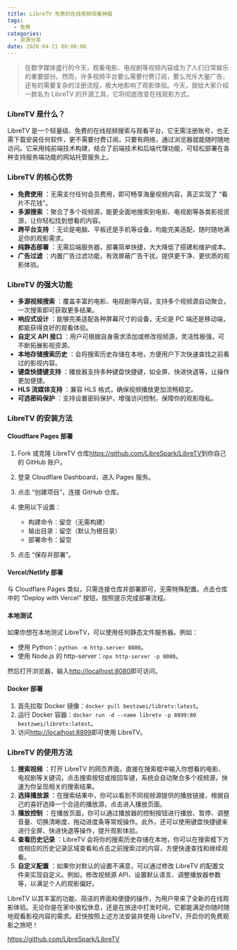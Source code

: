 ```yaml
---
title: LibreTV 免费的在线视频观看神器
tags:
  - 免费
categories:
  - 资源分享
date: 2026-04-21 00:00:00
---
```


> 在数字媒体盛行的今天，观看电影、电视剧等视频内容成为了人们日常娱乐的重要部分。然而，许多视频平台要么需要付费订阅，要么充斥大量广告，还有的需要复杂的注册流程，极大地影响了观影体验。今天，就给大家介绍一款名为 LibreTV 的开源工具，它将彻底改变在线观影方式。

<!-- more -->

### LibreTV 是什么？

LibreTV 是一个轻量级、免费的在线视频搜索与观看平台，它无需注册账号，也无需下载安装任何软件，更不需要付费订阅，只要有网络，通过浏览器就能随时随地访问。它采用纯前端技术构建，结合了前端技术和后端代理功能，可轻松部署在各种支持服务端功能的网站托管服务上。

### LibreTV 的核心优势

  * **免费使用** ：无需支付任何会员费用，即可畅享海量视频内容，真正实现了 “看片不花钱”。
  * **多源搜索** ：聚合了多个视频源，能更全面地搜索到电影、电视剧等各类影视资源，让你轻松找到想看的内容。
  * **跨平台支持** ：无论是电脑、平板还是手机等设备，均能完美适配，随时随地满足你的观影需求。
  * **纯静态部署** ：无需后端服务器，部署简单快捷，大大降低了搭建和维护成本。
  * **广告过滤** ：内置广告过滤功能，有效屏蔽广告干扰，提供更干净、更优质的观影体验。

### LibreTV 的强大功能

  * **多源视频搜索** ：覆盖丰富的电影、电视剧等内容，支持多个视频源自动聚合，一次搜索即可获取更多结果。
  * **响应式设计** ：能够完美适配各种屏幕尺寸的设备，无论是 PC 端还是移动端，都能获得良好的观看体验。
  * **自定义 API 接口** ：用户可根据自身需求添加或修改视频源，灵活性极强，可不断拓展影视资源。
  * **本地存储搜索历史** ：会将搜索历史存储在本地，方便用户下次快速查找之前看过的影视内容。
  * **键盘快捷键支持** ：播放器支持多种键盘快捷键，如全屏、快进快退等，让操作更加便捷。
  * **HLS 流媒体支持** ：兼容 HLS 格式，确保视频播放更加流畅稳定。
  * **可选密码保护** ：支持设置密码保护，增强访问控制，保障你的观影隐私。

### LibreTV 的安装方法

#### Cloudflare Pages 部署

  1. Fork 或克隆 LibreTV 仓库<https://github.com/LibreSpark/LibreTV>到你自己的 GitHub 账户。
  2. 登录 Cloudflare Dashboard，进入 Pages 服务。
  3. 点击 “创建项目”，连接 GitHub 仓库。
  4. 使用以下设置：
     * 构建命令：留空（无需构建）
     * 输出目录：留空（默认为根目录）
     * 部署命令：留空

  5. 点击 “保存并部署”。

#### Vercel/Netlify 部署

与 Cloudflare Pages 类似，只需连接仓库并部署即可，无需特殊配置。点击仓库中的 “Deploy with Vercel” 按钮，按照提示完成部署流程。

#### 本地测试

如果你想在本地测试 LibreTV，可以使用任何静态文件服务器。例如：

  * 使用 Python：`python -m http.server 8080`。
  * 使用 Node.js 的 http-server：`npx http-server -p 8080`。

然后打开浏览器，输入<http://localhost:8080>即可访问。

#### Docker 部署

  1. 首先拉取 Docker 镜像：`docker pull bestzwei/libretv:latest`。
  2. 运行 Docker 容器：`docker run -d --name libretv -p 8899:80 bestzwei/libretv:latest`。
  3. 访问<http://localhost:8899>即可使用 LibreTV。

### LibreTV 的使用方法

  1. **搜索视频** ：打开 LibreTV 的网页界面，直接在搜索框中输入你想看的电影、电视剧等关键词，点击搜索按钮或按回车键，系统会自动聚合多个视频源，快速为你呈现相关的搜索结果。
  2. **选择播放源** ：在搜索结果中，你可以看到不同视频源提供的播放链接，根据自己的喜好选择一个合适的播放源，点击进入播放页面。
  3. **播放控制** ：在播放页面，你可以通过播放器的控制按钮进行播放、暂停、调整音量、切换清晰度、拖动进度条等常规操作。此外，还可以使用键盘快捷键来进行全屏、快进快退等操作，提升观影体验。
  4. **查看历史记录** ：LibreTV 会将你的搜索历史存储在本地，你可以在搜索框下方或相应的历史记录区域查看和点击之前搜索过的内容，方便快速查找和继续观看。
  5. **自定义配置** ：如果你对默认的设置不满意，可以通过修改 LibreTV 的配置文件来实现自定义。例如，修改视频源 API、设置默认语言、调整播放器参数等，以满足个人的观影偏好。

LibreTV 以其丰富的功能、简洁的界面和便捷的操作，为用户带来了全新的在线观影体验。无论你是在家中放松休息，还是在旅途中打发时间，它都能满足你随时随地观看影视内容的需求。赶快按照上述方法安装并使用 LibreTV，开启你的免费观影之旅吧！

https://github.com/LibreSpark/LibreTV